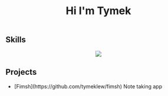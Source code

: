 <h1 align="center"> Hi I'm Tymek </h1>
<div align="center">
  <img src="https://icons.veryicon.com/png/o/business/a-set-of-commercial-icons/gym-fitness.png" width="1" height="1"/>
</div>
<h2> Skills </h2>
<p align="center">
  <a href="https://skillicons.dev">
    <img src="https://skillicons.dev/icons?i=git,c,cs,express,firebase,go,html,js,ts,nodejs,html,css,linux,mongodb,mysql,react,regex,rust,tailwind,vite&perline=10" />
  </a>
</p>
<h2> Projects</h2>
<ul>
 <li>[Fimsh](https://github.com/tymeklew/fimsh) Note taking app </li>
</ul>
